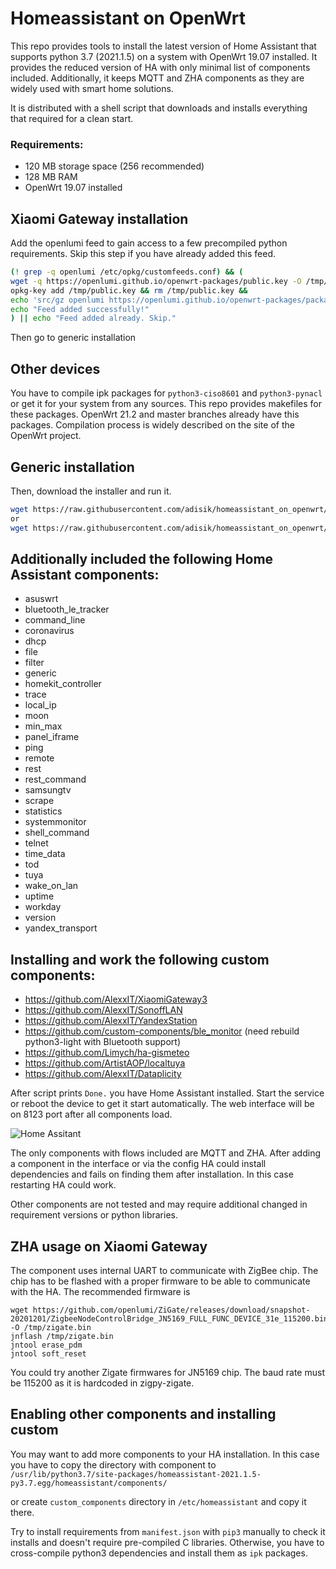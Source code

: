 # Homeassistant on OpenWrt

This repo provides tools to install the latest version of Home Assistant that supports python 3.7 (2021.1.5)
on a system with OpenWrt 19.07 installed. It provides the reduced version of HA with only minimal list of components 
included. Additionally, it keeps MQTT and ZHA components as they are 
widely used with smart home solutions.

It is distributed with a shell script that downloads and installs everything that required for a clean start.

### Requirements:
- 120 MB storage space (256 recommended)
- 128 MB RAM
- OpenWrt 19.07 installed


## Xiaomi Gateway installation

Add the openlumi feed to gain access to a few precompiled python requirements.
Skip this step if you have already added this feed.

```sh
(! grep -q openlumi /etc/opkg/customfeeds.conf) && (
wget -q https://openlumi.github.io/openwrt-packages/public.key -O /tmp/public.key && 
opkg-key add /tmp/public.key && rm /tmp/public.key &&
echo 'src/gz openlumi https://openlumi.github.io/openwrt-packages/packages/19.07/arm_cortex-a9_neon' >> /etc/opkg/customfeeds.conf &&
echo "Feed added successfully!"
) || echo "Feed added already. Skip."
```

Then go to generic installation

## Other devices

You have to compile ipk packages for `python3-ciso8601` and `python3-pynacl` or get it for your system from
any sources. This repo provides makefiles for these packages.
OpenWrt 21.2 and master branches already have this packages.
Compilation process is widely described on the site of the OpenWrt project.


## Generic installation
Then, download the installer and run it.

```sh
wget https://raw.githubusercontent.com/adisik/homeassistant_on_openwrt/main/ha_install.sh -O - | sh
or
wget https://raw.githubusercontent.com/adisik/homeassistant_on_openwrt/main/ha_install_21_02.sh -O - | sh
```

## Additionally included the following Home Assistant components:

 - asuswrt
 - bluetooth_le_tracker
 - command_line
 - coronavirus
 - dhcp
 - file
 - filter
 - generic
 - homekit_controller
 - trace
 - local_ip
 - moon
 - min_max
 - panel_iframe
 - ping
 - remote
 - rest
 - rest_command
 - samsungtv
 - scrape
 - statistics
 - systemmonitor
 - shell_command
 - telnet
 - time_data
 - tod
 - tuya
 - wake_on_lan
 - uptime
 - workday
 - version
 - yandex_transport

## Installing and work the following custom components:
 - https://github.com/AlexxIT/XiaomiGateway3
 - https://github.com/AlexxIT/SonoffLAN
 - https://github.com/AlexxIT/YandexStation
 - https://github.com/custom-components/ble_monitor (need rebuild python3-light with Bluetooth support)
 - https://github.com/Limych/ha-gismeteo
 - https://github.com/ArtistAOP/localtuya
 - https://github.com/AlexxIT/Dataplicity


After script prints `Done.` you have Home Assistant installed. 
Start the service or reboot the device to get it start automatically.
The web interface will be on 8123 port after all components load.

![Home Assitant](homeassistant.png)

The only components with flows included are MQTT and ZHA.
After adding a component in the interface or via the config
HA could install dependencies and fails on finding them after installation.
In this case restarting HA could work.

Other components are not tested and may require additional changed in 
requirement versions or python libraries.

## ZHA usage on Xiaomi Gateway

The component uses internal UART to communicate with ZigBee chip.
The chip has to be flashed with a proper firmware to be able to 
communicate with the HA. The recommended firmware is 

```
wget https://github.com/openlumi/ZiGate/releases/download/snapshot-20201201/ZigbeeNodeControlBridge_JN5169_FULL_FUNC_DEVICE_31e_115200.bin -O /tmp/zigate.bin 
jnflash /tmp/zigate.bin
jntool erase_pdm
jntool soft_reset
```

You could try another Zigate firmwares for JN5169 chip. The baud rate
must be 115200 as it is hardcoded in zigpy-zigate.

## Enabling other components and installing custom

You may want to add more components to your HA installation.
In this case you have to copy the directory with component to 
`/usr/lib/python3.7/site-packages/homeassistant-2021.1.5-py3.7.egg/homeassistant/components/`

or create `custom_components` directory in `/etc/homeassistant` and
copy it there.

Try to install requirements from `manifest.json` with `pip3` manually
to check it installs and doesn't require pre-compiled C libraries.
Otherwise, you have to cross-compile python3 dependencies and install
them as `ipk` packages.
